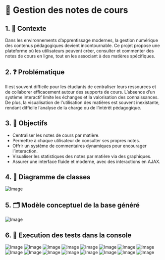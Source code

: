 # 📘 Gestion des notes de cours

## 1. 📌 Contexte

Dans les environnements d’apprentissage modernes, la gestion numérique des contenus pédagogiques devient incontournable. Ce projet propose une plateforme où les utilisateurs peuvent créer, consulter et commenter des notes de cours en ligne, tout en les associant à des matières spécifiques.

## 2. ❓ Problématique

Il est souvent difficile pour les étudiants de centraliser leurs ressources et de collaborer efficacement autour des supports de cours. L’absence d’un système interactif limite les échanges et la valorisation des connaissances. De plus, la visualisation de l'utilisation des matières est souvent inexistante, rendant difficile l’analyse de la charge ou de l’intérêt pédagogique.

## 3. 🎯 Objectifs

- Centraliser les notes de cours par matière.
- Permettre à chaque utilisateur de consulter ses propres notes.
- Offrir un système de commentaires dynamiques pour encourager l’interaction.
- Visualiser les statistiques des notes par matière via des graphiques.
- Assurer une interface fluide et moderne, avec des interactions en AJAX.

## 4. 🧩 Diagramme de classes 
![Image](https://github.com/user-attachments/assets/37a8a3e3-482b-48f3-ad1f-79b70c8087b8)

## 5. 🗂️  Modèle conceptuel de la base généré
![Image](https://github.com/user-attachments/assets/fa2da44d-c466-4f07-962c-a096a36de9a8)

## 6. 🧮 Execution des tests dans la console

![Image](https://github.com/user-attachments/assets/2ad52995-6b2b-4a06-a221-dd047ecf3d25)
![Image](https://github.com/user-attachments/assets/e2ee86b2-b8ea-489c-ba5f-95c83ed6b4dc)
![Image](https://github.com/user-attachments/assets/17bb863e-972d-4de7-bba9-24fbe34de114)
![Image](https://github.com/user-attachments/assets/7f339eb9-4eec-4ce3-bfd4-00be096e9d79)
![Image](https://github.com/user-attachments/assets/da864d1f-1123-4f51-a743-7e3d84dc1bed)
![Image](https://github.com/user-attachments/assets/6a8e08cb-9986-48d8-8193-1031b3fb3a6e)
![Image](https://github.com/user-attachments/assets/627734ad-3fb7-4022-a29e-eabcbb9a9e57)
![Image](https://github.com/user-attachments/assets/b0e23677-8613-49bb-b11f-d281ed7c9919)
![Image](https://github.com/user-attachments/assets/ebcdd661-f81e-4bdd-9225-265d667ee6bb)
![Image](https://github.com/user-attachments/assets/04a0ec84-c0d7-4795-a22e-32b719f44205)
![Image](https://github.com/user-attachments/assets/d8ebe0f6-99a1-4364-9bea-3f30eb704460)
![Image](https://github.com/user-attachments/assets/d97404a6-2bb8-472e-abe3-cddb891e9976)
![Image](https://github.com/user-attachments/assets/56a24b63-d807-4991-9c0e-03ce98b06cd0)
![Image](https://github.com/user-attachments/assets/e32bc00c-fa1d-48d2-bbc6-b3e9de746d4a)
![Image](https://github.com/user-attachments/assets/6441a522-0d1d-4a0d-bdec-d3e61db75616)
![Image](https://github.com/user-attachments/assets/b933b9df-e4b5-4be9-9ba1-212257a3258e)
